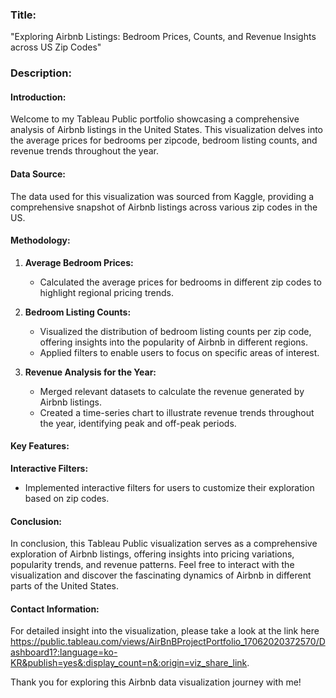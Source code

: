 ### Title:
"Exploring Airbnb Listings: Bedroom Prices, Counts, and Revenue Insights across US Zip Codes"

### Description:

#### Introduction:
Welcome to my Tableau Public portfolio showcasing a comprehensive analysis of Airbnb listings in the United States. This visualization delves into the average prices for bedrooms per zipcode, bedroom listing counts, and revenue trends throughout the year.

#### Data Source:
The data used for this visualization was sourced from Kaggle, providing a comprehensive snapshot of Airbnb listings across various zip codes in the US.

#### Methodology:
1. **Average Bedroom Prices:**
   - Calculated the average prices for bedrooms in different zip codes to highlight regional pricing trends.


2. **Bedroom Listing Counts:**
   - Visualized the distribution of bedroom listing counts per zip code, offering insights into the popularity of Airbnb in different regions.
   - Applied filters to enable users to focus on specific areas of interest.

3. **Revenue Analysis for the Year:**
   - Merged relevant datasets to calculate the revenue generated by Airbnb listings.
   - Created a time-series chart to illustrate revenue trends throughout the year, identifying peak and off-peak periods.

#### Key Features:
 **Interactive Filters:**
   - Implemented interactive filters for users to customize their exploration based on zip codes.


#### Conclusion:
In conclusion, this Tableau Public visualization serves as a comprehensive exploration of Airbnb listings, offering insights into pricing variations, popularity trends, and revenue patterns. Feel free to interact with the visualization and discover the fascinating dynamics of Airbnb in different parts of the United States.

#### Contact Information:
For detailed insight into the visualization, please take a look at the link here https://public.tableau.com/views/AirBnBProjectPortfolio_17062020372570/Dashboard1?:language=ko-KR&publish=yes&:display_count=n&:origin=viz_share_link.

Thank you for exploring this Airbnb data visualization journey with me!
